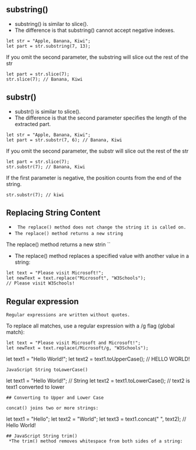 ## substring()
* substring() is similar to slice().
* The difference is that substring() cannot accept negative indexes.

```
let str = "Apple, Banana, Kiwi";
let part = str.substring(7, 13);
```
If you omit the second parameter, the substring will slice out the rest of the str

```
let part = str.slice(7);
str.slice(7); // Banana, Kiwi

```

## substr()
* substr() is similar to slice().
* The difference is that the second parameter specifies the length of the extracted part.

```
let str = "Apple, Banana, Kiwi";
let part = str.substr(7, 6); // Banana, Kiwi
```
If you omit the second parameter, the substr will slice out the rest of the str

```
let part = str.slice(7);
str.substr(7); // Banana, Kiwi

```
If the first parameter is negative, the position counts from the end of the string.

```
str.substr(7); // kiwi
```

## Replacing String Content
- `` The replace() method does not change the string it is called on.``
- ``The replace() method returns a new string ``

The replace() method returns a new strin ``
* The replace() method replaces a specified value with another value in a string:

```
let text = "Please visit Microsoft!";
let newText = text.replace("Microsoft", "W3Schools");
// Please visit W3Schools!
```

## Regular expression

`` Regular expressions are written without quotes. ``

To replace all matches, use a regular expression with a /g flag (global match):

```
let text = "Please visit Microsoft and Microsoft!";
let newText = text.replace(/Microsoft/g, "W3Schools");

```
let text1 = "Hello World!";
let text2 = text1.toUpperCase(); // HELLO WORLD!
```
JavaScript String toLowerCase()

```
let text1 = "Hello World!";       // String
let text2 = text1.toLowerCase();  // text2 is text1 converted to lower 

```
## Converting to Upper and Lower Case

concat() joins two or more strings:

```
let text1 = "Hello";
let text2 = "World";
let text3 = text1.concat(" ", text2); // Hello World!
```
## JavaScript String trim()
 *The trim() method removes whitespace from both sides of a string:
```
